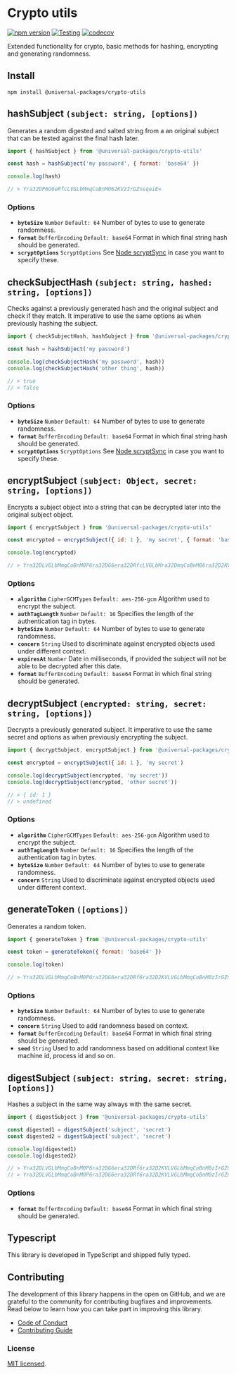 # Crypto utils

[![npm version](https://badge.fury.io/js/@universal-packages%2Fcrypto-utils.svg)](https://www.npmjs.com/package/@universal-packages/crypto-utils)
[![Testing](https://github.com/universal-packages/universal-crypto-utils/actions/workflows/testing.yml/badge.svg)](https://github.com/universal-packages/universal-crypto-utils/actions/workflows/testing.yml)
[![codecov](https://codecov.io/gh/universal-packages/universal-crypto-utils/branch/main/graph/badge.svg?token=CXPJSN8IGL)](https://codecov.io/gh/universal-packages/universal-crypto-utils)

Extended functionality for crypto, basic methods for hashing, encrypting and generating randomness.

## Install

```shell
npm install @universal-packages/crypto-utils
```

## hashSubject `(subject: string, [options])`

Generates a random digested and salted string from a an original subject that can be tested against the final hash later.

```js
import { hashSubject } from '@universal-packages/crypto-utils'

const hash = hashSubject('my password', { format: 'base64' })

console.log(hash)

// > Yra32DP6G6eRfcLVGLbMmqCoBnM062KVzIrGZnsqeiE=
```

### Options

- **`byteSize`** `Number` `Default: 64`
  Number of bytes to use to generate randomness.
- **`format`** `BufferEncoding` `Default: base64`
  Format in which final string hash should be generated.
- **`scryptOptions`** `ScryptOptions`
  See [Node scryptSync](https://nodejs.org/api/crypto.html#cryptoscryptsyncpassword-salt-keylen-options) in case you want to specify these.

## checkSubjectHash `(subject: string, hashed: string, [options])`

Checks against a previously generated hash and the original subject and check if they match. It imperative to use the same options as when previously hashing the subject.

```js
import { checkSubjectHash, hashSubject } from '@universal-packages/crypto-utils'

const hash = hashSubject('my password')

console.log(checkSubjectHash('my password', hash))
console.log(checkSubjectHash('other thing', hash))

// > true
// > false
```

### Options

- **`byteSize`** `Number` `Default: 64`
  Number of bytes to use to generate randomness.
- **`format`** `BufferEncoding` `Default: base64`
  Format in which final string hash should be generated.
- **`scryptOptions`** `ScryptOptions`
  See [Node scryptSync](https://nodejs.org/api/crypto.html#cryptoscryptsyncpassword-salt-keylen-options) in case you want to specify these.

## encryptSubject `(subject: Object, secret: string, [options])`

Encrypts a subject object into a string that can be decrypted later into the original subject object.

```js
import { encryptSubject } from '@universal-packages/crypto-utils'

const encrypted = encryptSubject({ id: 1 }, 'my secret', { format: 'base64' })

console.log(encrypted)

// > Yra32DLVGLbMmqCoBnM0P6ra32DG6era32DRfcLVGLbMra32DmqCoBnM06ra32D2KVLVGLbMmqCoBnM0zIrGZnsqeiE=
```

### Options

- **`algorithm`** `CipherGCMTypes` `Default: aes-256-gcm`
  Algorithm used to encrypt the subject.
- **`authTagLength`** `Number` `Default: 16`
  Specifies the length of the authentication tag in bytes.
- **`byteSize`** `Number` `Default: 64`
  Number of bytes to use to generate randomness.
- **`concern`** `String`
  Used to discriminate against encrypted objects used under different context.
- **`expiresAt`** `Number`
  Date in milliseconds, if provided the subject will not be able to be decrypted after this date.
- **`format`** `BufferEncoding` `Default: base64`
  Format in which final string should be generated.

## decryptSubject `(encrypted: string, secret: string, [options])`

Decrypts a previously generated subject. It imperative to use the same secret and options as when previously encrypting the subject.

```js
import { decryptSubject, encryptSubject } from '@universal-packages/crypto-utils'

const encrypted = encryptSubject({ id: 1 }, 'my secret')

console.log(decryptSubject(encrypted, 'my secret'))
console.log(decryptSubject(encrypted, 'other secret'))

// > { id: 1 }
// > undefined
```

### Options

- **`algorithm`** `CipherGCMTypes` `Default: aes-256-gcm`
  Algorithm used to encrypt the subject.
- **`authTagLength`** `Number` `Default: 16`
  Specifies the length of the authentication tag in bytes.
- **`byteSize`** `Number` `Default: 64`
  Number of bytes to use to generate randomness.
- **`concern`** `String`
  Used to discriminate against encrypted objects used under different context.

## generateToken `([options])`

Generates a random token.

```js
import { generateToken } from '@universal-packages/crypto-utils'

const token = generateToken({ format: 'base64' })

console.log(token)

// > Yra32DLVGLbMmqCoBnM0P6ra32DG6era32DRf6ra32D2KVLVGLbMmqCoBnM0zIrGZnsqeiE=
```

### Options

- **`byteSize`** `Number` `Default: 64`
  Number of bytes to use to generate randomness.
- **`concern`** `String`
  Used to add randomness based on context.
- **`format`** `BufferEncoding` `Default: base64`
  Format in which final string should be generated.
- **`seed`** `String`
  Used to add randomness based on additional context like machine id, process id and so on.

## digestSubject `(subject: string, secret: string, [options])`

Hashes a subject in the same way always with the same secret.

```js
import { digestSubject } from '@universal-packages/crypto-utils'

const digested1 = digestSubject('subject', 'secret')
const digested2 = digestSubject('subject', 'secret')

console.log(digested1)
console.log(digested2)

// > Yra32DLVGLbMmqCoBnM0P6ra32DG6era32DRf6ra32D2KVLVGLbMmqCoBnM0zIrGZnsqeiE=
// > Yra32DLVGLbMmqCoBnM0P6ra32DG6era32DRf6ra32D2KVLVGLbMmqCoBnM0zIrGZnsqeiE=
```

### Options

- **`format`** `BufferEncoding` `Default: base64`
  Format in which final string should be generated.

## Typescript

This library is developed in TypeScript and shipped fully typed.

## Contributing

The development of this library happens in the open on GitHub, and we are grateful to the community for contributing bugfixes and improvements. Read below to learn how you can take part in improving this library.

- [Code of Conduct](./CODE_OF_CONDUCT.md)
- [Contributing Guide](./CONTRIBUTING.md)

### License

[MIT licensed](./LICENSE).
